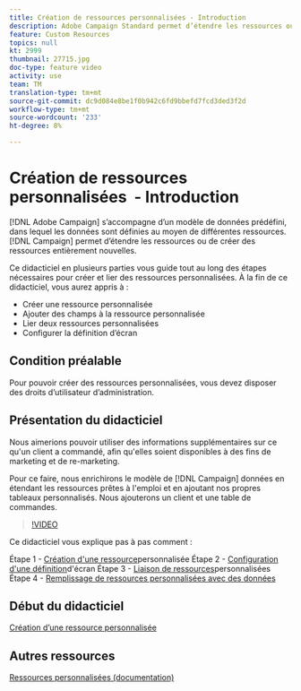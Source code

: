 ```yaml
---
title: Création de ressources personnalisées - Introduction
description: Adobe Campaign Standard permet d’étendre les ressources ou de créer de nouvelles ressources. Ce didacticiel en plusieurs parties vous guide tout au long des étapes nécessaires pour créer et lier des ressources personnalisées.
feature: Custom Resources
topics: null
kt: 2999
thumbnail: 27715.jpg
doc-type: feature video
activity: use
team: TM
translation-type: tm+mt
source-git-commit: dc9d084e8be1f0b942c6fd9bbefd7fcd3ded3f2d
workflow-type: tm+mt
source-wordcount: '233'
ht-degree: 8%

---
```



# Création de ressources personnalisées &#x200B; - Introduction

[!DNL Adobe Campaign] s’accompagne d’un modèle de données prédéfini, dans lequel les données sont définies au moyen de différentes ressources. [!DNL Campaign] permet d’étendre les ressources ou de créer des ressources entièrement nouvelles.

Ce didacticiel en plusieurs parties vous guide tout au long des étapes nécessaires pour créer et lier des ressources personnalisées. À la fin de ce didacticiel, vous aurez appris à :

* Créer une ressource personnalisée
* Ajouter des champs à la ressource personnalisée
* Lier deux ressources personnalisées
* Configurer la définition d’écran

## Condition préalable

Pour pouvoir créer des ressources personnalisées, vous devez disposer des droits d’utilisateur d’administration.

## Présentation du didacticiel

Nous aimerions pouvoir utiliser des informations supplémentaires sur ce qu&#39;un client a commandé, afin qu&#39;elles soient disponibles à des fins de marketing et de re-marketing.

Pour ce faire, nous enrichirons le modèle de [!DNL Campaign] données en étendant les ressources prêtes à l&#39;emploi et en ajoutant nos propres tableaux personnalisés. Nous ajouterons un client et une table de commandes.

>[!VIDEO](https://video.tv.adobe.com/v/27715?quality=9)

Ce didacticiel vous explique pas à pas comment :

Étape 1 - [Création d&#39;une ressource](./creating-a-custom-resource.md)personnalisée Étape 2 - [Configuration d&#39;une définition](./configuring-a-screen-definition-for-a-custom-resource.md)d&#39;écran Étape 3 - [Liaison de ressources](./linking-custom-resources.md)personnalisées Étape 4 - [Remplissage de ressources personnalisées avec des données](./populate-custom-resources-with-data.md)

## Début du didacticiel

[Création d’une ressource personnalisée](./create-a-custom-resourc.md)

## Autres ressources

[Ressources personnalisées (documentation)](https://experienceleague.adobe.com/docs/campaign-standard/using/working-with-apis/global-concepts/custom-resources.html)
